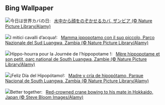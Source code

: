 ## Bing Wallpaper
![](https://www.bing.com/th?id=OHR.HippopotamusDay_JA-JP7192785124_UHD.jpg&w=1000)今日は世界カバの日:&nbsp;&ensp;[水中から顔をのぞかせるカバ, ザンビア (© Nature Picture Library/Alamy)](https://www.bing.com/th?id=OHR.HippopotamusDay_JA-JP7192785124_UHD.jpg)
<br><br/>
![](https://www.bing.com/th?id=OHR.HippopotamusDay_IT-IT9950254763_UHD.jpg&w=1000)I mitici cavalli d’acqua!:&nbsp;&ensp;[Mamma ippopotamo con il suo piccolo, Parco Nazionale del Sud Luangwa, Zambia (© Nature Picture Library/Alamy)](https://www.bing.com/th?id=OHR.HippopotamusDay_IT-IT9950254763_UHD.jpg)
<br><br/>
![](https://www.bing.com/th?id=OHR.HippopotamusDay_FR-FR5524617155_UHD.jpg&w=1000)Hippo-hourra pour la Journée de l'hippopotame !:&nbsp;&ensp;[Mère hippopotame et son petit, parc national de South Luangwa, Zambie (© Nature Picture Library/Alamy)](https://www.bing.com/th?id=OHR.HippopotamusDay_FR-FR5524617155_UHD.jpg)
<br><br/>
![](https://www.bing.com/th?id=OHR.HippopotamusDay_ES-ES1187827553_UHD.jpg&w=1000)¡Feliz Día del Hipopótamo!:&nbsp;&ensp;[Madre y cría de hipopótamo, Parque Nacional de South Luangwa, Zambia (© Nature Picture Library/Alamy)](https://www.bing.com/th?id=OHR.HippopotamusDay_ES-ES1187827553_UHD.jpg)
<br><br/>
![](https://www.bing.com/th?id=OHR.BowingCrane_EN-GB2663827319_UHD.jpg&w=1000)Better together:&nbsp;&ensp;[Red-crowned crane bowing to his mate in Hokkaido, Japan (© Steve Bloom Images/Alamy)](https://www.bing.com/th?id=OHR.BowingCrane_EN-GB2663827319_UHD.jpg)
<br><br/>

